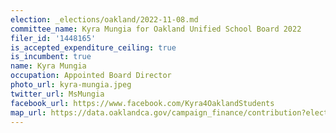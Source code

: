 ```yaml
---
election: _elections/oakland/2022-11-08.md
committee_name: Kyra Mungia for Oakland Unified School Board 2022
filer_id: '1448165'
is_accepted_expenditure_ceiling: true
is_incumbent: true
name: Kyra Mungia
occupation: Appointed Board Director
photo_url: kyra-mungia.jpeg
twitter_url: MsMungia
facebook_url: https://www.facebook.com/Kyra4OaklandStudents
map_url: https://data.oaklandca.gov/campaign_finance/contribution?electionYear=2022&candidates=1448165&since=2020-02-22&until=2022-06-30
---
```


